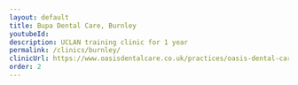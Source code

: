 ```yaml
---
layout: default
title: Bupa Dental Care, Burnley
youtubeId:
description: UCLAN training clinic for 1 year
permalink: /clinics/burnley/
clinicUrl: https://www.oasisdentalcare.co.uk/practices/oasis-dental-care-burnley/
order: 2
---
```

